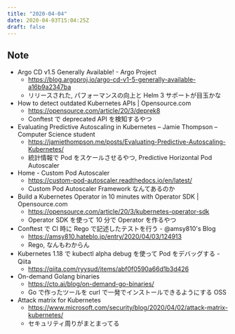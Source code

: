 ```yaml
---
title: "2020-04-04"
date: 2020-04-03T15:04:25Z
draft: false
---
```


## Note

* Argo CD v1.5 Generally Available! - Argo Project
  * https://blog.argoproj.io/argo-cd-v1-5-generally-available-a16b9a2347ba
  * リリースされた, パフォーマンスの向上と Helm 3 サポートが目玉かな
* How to detect outdated Kubernetes APIs | Opensource.com
  * https://opensource.com/article/20/3/deprek8
  * Conftest で deprecated API を検知するやつ
* Evaluating Predictive Autoscaling in Kubernetes – Jamie Thompson – Computer Science student
  * https://jamiethompson.me/posts/Evaluating-Predictive-Autoscaling-Kubernetes/
  * 統計情報で Pod をスケールさせるやつ, Predictive Horizontal Pod Autoscaler
* Home - Custom Pod Autoscaler
  * https://custom-pod-autoscaler.readthedocs.io/en/latest/
  * Custom Pod Autoscaler Framework なんてあるのか
* Build a Kubernetes Operator in 10 minutes with Operator SDK | Opensource.com
  * https://opensource.com/article/20/3/kubernetes-operator-sdk
  * Operator SDK を使って 10 分で Operator を作るやつ
* Conftest で CI 時に Rego で記述したテストを行う - @amsy810's Blog
  * https://amsy810.hateblo.jp/entry/2020/04/03/124913
  * Rego, なんもわからん
* Kubernetes 1.18 で kubectl alpha debug を使って Pod をデバッグする - Qiita
  * https://qiita.com/ryysud/items/abf0f0590a66d1b3d426
* On-demand Golang binaries
  * https://cto.ai/blog/on-demand-go-binaries/
  * Go で作ったツールを curl で一発でインストールできるようにする OSS
* Attack matrix for Kubernetes
  * https://www.microsoft.com/security/blog/2020/04/02/attack-matrix-kubernetes/
  * セキュリティ周りがまとまってる
